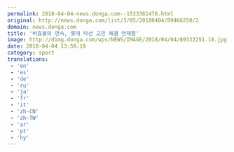 ```yaml
---
permalink: 2018-04-04-news.donga.com--1533381478.html
original: http://news.donga.com/list/3/05/20180404/89466250/2
domain: news.donga.com
title: '비효율의 연속, 롯데 타선 고민 해결 언제쯤'
image: http://dimg.donga.com/wps/NEWS/IMAGE/2018/04/04/89332251.18.jpg
date: 2018-04-04 13:50:19
category: sport
translations: 
 - 'en'
 - 'es'
 - 'de'
 - 'ru'
 - 'ja'
 - 'fr'
 - 'it'
 - 'zh-CN'
 - 'zh-TW'
 - 'ar'
 - 'pt'
 - 'hy'
---
```


